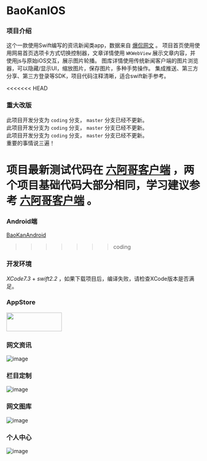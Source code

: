 # BaoKanIOS

### 项目介绍

这个一款使用Swift编写的资讯新闻类app，数据来自 [爆侃网文](http://www.baokan.name) 。
项目首页使用使用网易首页选项卡方式切换控制器，文章详情使用 `WKWebView` 展示文章内容，并使用js与原始iOS交互，展示图片轮播。
图库详情使用传统新闻客户端的图片浏览器，可以隐藏/显示UI，缩放图片，保存图片，多种手势操作。
集成推送、第三方分享、第三方登录等SDK，项目代码注释清晰，适合swift新手参考。

<<<<<<< HEAD
### 重大改版

此项目开发分支为 `coding` 分支， `master` 分支已经不更新。  
此项目开发分支为 `coding` 分支， `master` 分支已经不更新。  
此项目开发分支为 `coding` 分支， `master` 分支已经不更新。  
重要的事情说三遍！

项目最新测试代码在 [六阿哥客户端](https://github.com/6ag/LiuAGeIOS) ，两个项目基础代码大部分相同，学习建议参考 [六阿哥客户端](https://github.com/6ag/LiuAGeIOS) 。
=======
### Android端

[BaoKanAndroid](https://github.com/6ag/BaoKanAndroid)
>>>>>>> coding

### 开发环境

*XCode7.3* + *swift2.2* ，如果下载项目后，编译失败，请检查XCode版本是否满足。

### AppStore

<a target='_blank' href='https://itunes.apple.com/app/id1115587250'>
<img src='http://ww2.sinaimg.cn/large/0060lm7Tgw1f1hgrs1ebwj308102q0sp.jpg' width='144' height='49' />
</a>

### 网文资讯

![image](https://github.com/6ag/BaoKanIOS/blob/master/1.gif)

### 栏目定制

![image](https://github.com/6ag/BaoKanIOS/blob/master/2.gif)

### 网文图库

![image](https://github.com/6ag/BaoKanIOS/blob/master/3.gif)

### 个人中心

![image](https://github.com/6ag/BaoKanIOS/blob/master/4.gif)


